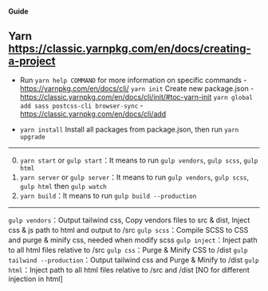 #### Guide ####
## Yarn https://classic.yarnpkg.com/en/docs/creating-a-project
* Run `yarn help COMMAND` for more information on specific commands - https://yarnpkg.com/en/docs/cli/
``yarn init`` Create new package.json - https://classic.yarnpkg.com/en/docs/cli/init/#toc-yarn-init
``yarn global add sass postcss-cli browser-sync`` - https://classic.yarnpkg.com/en/docs/cli/add

* `yarn install` Install all packages from package.json, then run ``yarn upgrade``
---------------------------
0. `yarn start` or  `gulp start`：It means to run `gulp vendors`, `gulp scss`, `gulp html`
1. `yarn server` or  `gulp server`：It means to run  `gulp vendors`, `gulp scss`, `gulp html` then `gulp watch`
2. `yarn build`：It means to run `gulp build --production`
---------------------------
`gulp vendors`：Output tailwind css, Copy vendors files to src & dist, Inject css & js path to html and output to /src
`gulp scss`：Compile SCSS to CSS and purge & minify css, needed when modify scss
`gulp inject`：Inject path to all html files relative to /src
`gulp css`：Purge & Minify CSS to /dist
`gulp tailwind --production`：Output tailwind css and Purge & Minify to /dist
`gulp html`：Inject path to all html files relative to /src and /dist [NO for different injection in html]